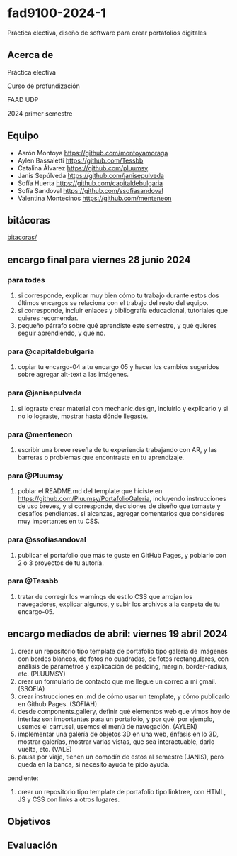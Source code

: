 # fad9100-2024-1

Práctica electiva, diseño de software para crear portafolios digitales

## Acerca de

Práctica electiva

Curso de profundización

FAAD UDP

2024 primer semestre

## Equipo

- Aarón Montoya <https://github.com/montoyamoraga>
- Aylen Bassaletti <https://github.com/Tessbb>
- Catalina Álvarez <https://github.com/pluumsy>
- Janis Sepúlveda <https://github.com/janisepulveda>
- Sofía Huerta <https://github.com/capitaldebulgaria>
- Sofía Sandoval <https://github.com/ssofiasandoval>
- Valentina Montecinos <https://github.com/menteneon>

## bitácoras

[bitacoras/](./bitacoras/)

## encargo final para viernes 28 junio 2024

### para todes

1. si corresponde, explicar muy bien cómo tu trabajo durante estos dos últimos encargos se relaciona con el trabajo del resto del equipo.
2. si corresponde, incluir enlaces y bibliografía educacional, tutoriales que quieres recomendar.
3. pequeño párrafo sobre qué aprendiste este semestre, y qué quieres seguir aprendiendo, y qué no.

### para @capitaldebulgaria

1. copiar tu encargo-04 a tu encargo 05 y hacer los cambios sugeridos sobre agregar alt-text a las imágenes.

### para @janisepulveda

1. si lograste crear material con mechanic.design, incluirlo y explicarlo y si no lo lograste, mostrar hasta dónde llegaste.

### para @menteneon

1. escribir una breve reseña de tu experiencia trabajando con AR, y las barreras o problemas que encontraste en tu aprendizaje.

### para @Pluumsy

1. poblar el README.md del template que hiciste en <https://github.com/Pluumsy/PortafolioGaleria>, incluyendo instrucciones de uso breves, y si corresponde, decisiones de diseño que tomaste y desafíos pendientes. si alcanzas, agregar comentarios que consideres muy importantes en tu CSS.

### para @ssofiasandoval

1. publicar el portafolio que más te guste en GitHub Pages, y poblarlo con 2 o 3 proyectos de tu autoría.

### para @Tessbb

1. tratar de corregir los warnings de estilo CSS que arrojan los navegadores, explicar algunos, y subir los archivos a la carpeta de tu encargo-05.

## encargo mediados de abril: viernes 19 abril 2024

1. crear un repositorio tipo template de portafolio tipo galería de imágenes con bordes blancos, de fotos no cuadradas, de fotos rectangulares, con análisis de parámetros y explicación de padding, margin, border-radius, etc. (PLUUMSY)
2. crear un formulario de contacto que me llegue un correo a mi gmail. (SSOFIA)
3. crear instrucciones en .md de cómo usar un template, y cómo publicarlo en Github Pages. (SOFIAH)
4. desde components.gallery, definir qué elementos web que vimos hoy de interfaz son importantes para un portafolio, y por qué. por ejemplo, usemos el carrusel, usemos el menú de navegación. (AYLEN)
5. implementar una galería de objetos 3D en una web, énfasis en lo 3D, mostrar galerías, mostrar varias vistas, que sea interactuable, darlo vuelta, etc. (VALE)
6. pausa por viaje, tienen un comodín de estos al semestre (JANIS), pero queda en la banca, si necesito ayuda te pido ayuda.

pendiente:

1. crear un repositorio tipo template de portafolio tipo linktree, con HTML, JS y CSS con links a otros lugares.

## Objetivos

## Evaluación
